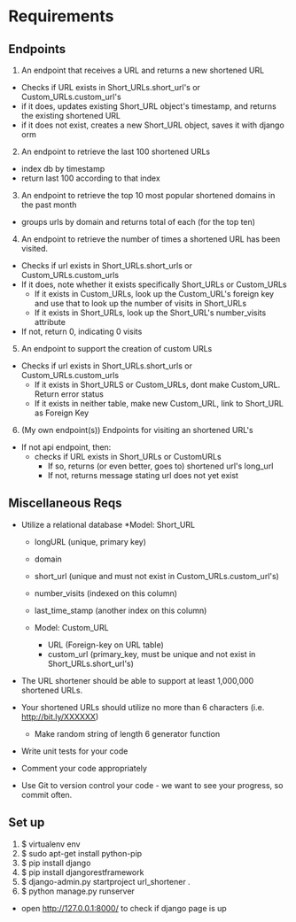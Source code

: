 Requirements
============

Endpoints
---------

1. An endpoint that receives a URL and returns a new shortened URL
  * Checks if URL exists in Short_URLs.short_url's or Custom_URLs.custom_url's
  * if it does, updates existing Short_URL object's timestamp, and returns the existing shortened URL
  * if it does not exist, creates a new Short_URL object, saves it with django orm

2. An endpoint to retrieve the last 100 shortened URLs
  * index db by timestamp
  * return last 100 according to that index

3. An endpoint to retrieve the top 10 most popular shortened domains in the past month
  * groups urls by domain and returns total of each (for the top ten)

4. An endpoint to retrieve the number of times a shortened URL has been visited.
  * Checks if url exists in Short_URLs.short_urls or Custom_URLs.custom_urls
  * If it does, note whether it exists specifically Short_URLs or Custom_URLs
    * If it exists in Custom_URLs, look up the Custom_URL's foreign key and use that to look up the number of visits in Short_URLs
    * If it exists in Short_URLs, look up the Short_URL's number_visits attribute
  * If not, return 0, indicating 0 visits

5. An endpoint to support the creation of custom URLs
  * Checks if url exists in Short_URLs.short_urls or Custom_URLs.custom_urls
    * If it exists in Short_URLS or Custom_URLs, dont make Custom_URL. Return error status
    * If it exists in neither table, make new Custom_URL, link to Short_URL as Foreign Key 

6. (My own endpoint(s)) Endpoints for visiting an shortened URL's
  * If not api endpoint, then:
    * checks if URL exists in Short_URLs or CustomURLs
      * If so, returns (or even better, goes to) shortened url's long_url
      * If not, returns message stating url does not yet exist 
   
Miscellaneous Reqs
------------------

* Utilize a relational database
  *Model: Short_URL
  * longURL (unique, primary key)
  * domain
  * short_url (unique and must not exist in Custom_URLs.custom_url's)
  * number_visits (indexed on this column)
  * last_time_stamp (another index on this column)

  * Model: Custom_URL
    * URL (Foreign-key on URL table)
    * custom_url (primary_key, must be unique and not exist in Short_URLs.short_url's)

* The URL shortener should be able to support at least 1,000,000 shortened URLs.
* Your shortened URLs should utilize no more than 6 characters (i.e. http://bit.ly/XXXXXX)
  * Make random string of length 6 generator function
* Write unit tests for your code
* Comment your code appropriately
* Use Git to version control your code - we want to see your progress, so commit often.


Set up
------

1. $ virtualenv env
2. $ sudo apt-get install python-pip
3. $ pip install django
4. $ pip install djangorestframework
5. $ django-admin.py startproject url_shortener .
6. $ python manage.py runserver
  * open http://127.0.0.1:8000/ to check if django page is up

